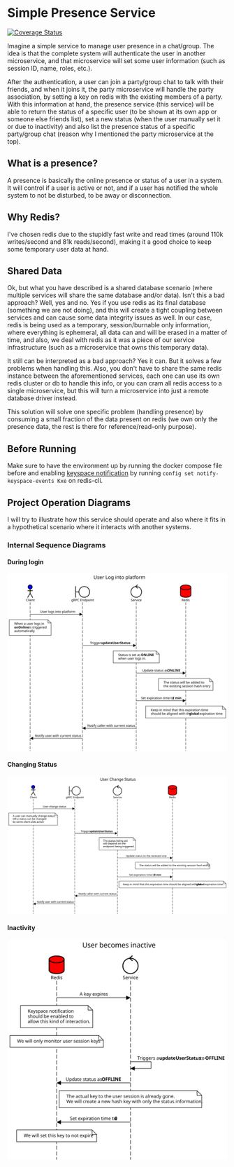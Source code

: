 # Simple Presence Service

[![Coverage Status](https://coveralls.io/repos/github/paulushcgcj/micronaut-starting-presence/badge.svg?branch=main)](https://coveralls.io/github/paulushcgcj/micronaut-starting-presence?branch=main)

Imagine a simple service to manage user presence in a chat/group. The idea is that the complete system will authenticate the
user in another microservice, and that microservice will set some user information (such as session ID, name, roles, etc.).

After the authentication, a user can join a party/group chat to talk with their friends, and when it joins it, the party microservice
will handle the party association, by setting a key on redis with the existing members of a party. With this information at hand, 
the presence service (this service) will be able to return the status of a specific user (to be shown at its own app or someone else friends list),
 set a new status (when the user manually set it or due to inactivity) and also list the presence status of a specific party/group chat 
(reason why I mentioned the party microservice at the top).

## What is a presence?

A presence is basically the online presence or status of a user in a system. It will control if a user is active or not, and if a user has notified the whole 
system to not be disturbed, to be away or disconnection. 

## Why Redis?

I've chosen redis due to the stupidly fast write and read times (around 110k writes/second and 81k reads/second), 
making it a good choice to keep some temporary user data at hand.

## Shared Data

Ok, but what you have described is a shared database scenario (where multiple services will share the same database and/or data). Isn't this a bad approach?
Well, yes and no. Yes if you use redis as its final database (something we are not doing), and this will create a tight coupling between services 
and can cause some data integrity issues as well. In our case, redis is being used as a temporary, session/burnable only information, where everything is ephemeral, 
all data can and will be erased in a matter of time, and also, we deal with redis as it was a piece of our service infrastructure (such as a microservice that owns this temporary data).

It still can be interpreted as a bad approach? Yes it can. But it solves a few problems when handling this. Also, you don't have to share the same redis instance between the aforementioned services, 
each one can use its own redis cluster or db to handle this info, or you can cram all redis access to a single microservice, but this will turn a microservice into just a remote database driver instead.

This solution will solve one specific problem (handling presence) by consuming a small fraction of the data present on redis (we own only the presence data, the rest is there for reference/read-only purpose).

## Before Running

Make sure to have the environment up by running the docker compose file before and enabling [keyspace notification](https://redis.io/topics/notifications) by running `config set notify-keyspace-events Kxe` on redis-cli.


## Project Operation Diagrams

I will try to illustrate how this service should operate and also where it fits in a hypothetical scenario where it interacts with another systems.

### Internal Sequence Diagrams

#### During login

![Login sequence diagram](./docs/img/userlogin.svg)

#### Changing Status

![Status change sequence diagram](./docs/img/statuschange.svg)

#### Inactivity

![Inactivity sequence diagram](./docs/img/inactive.svg)